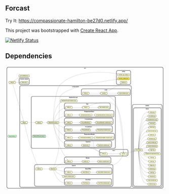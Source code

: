 ## Forcast

Try It: https://compassionate-hamilton-be27d0.netlify.app/

This project was bootstrapped with [Create React App](https://github.com/facebook/create-react-app).

[![Netlify Status](https://api.netlify.com/api/v1/badges/48772aea-34b6-4436-856e-364f2cf63473/deploy-status)](https://app.netlify.com/sites/compassionate-hamilton-be27d0/deploys)

## Dependencies
![Alt text](https://raw.githubusercontent.com/gmbugua/Forcast/master/dependencygraph.svg?sanitize=true)
